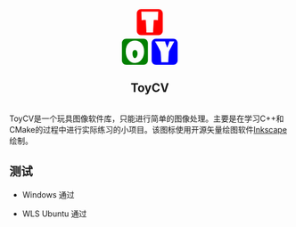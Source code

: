 <div align="center">
  <article style="display: flex; flex-direction: column; align-items: center; justify-content: center;">
      <svg xmlns="http://www.w3.org/2000/svg" width="100" height="100" viewBox="0 0 24 24"><path d="M10.16724 4.5c-.64634 0-1.167.52066-1.167 1.167v4.66674c0 .64633.52066 1.16577 1.167 1.16577h4.66552c.64634 0 1.167-.51944 1.167-1.16577V5.66699c0-.64633-.52066-1.16699-1.167-1.16699Zm.05493.68726h4.55566l-.1062 2.30346c-.09521-.01465-.2478-.03296-.45776-.05493-.1294-.00732-.33936-.01465-.62989-.02197-.01465.14404-.04028.49194-.0769 1.0437-.02685.53467-.0708 1.31958-.13183 2.35474h-1.77246c-.01953-.49317-.05615-1.26832-.10987-2.32544a105.51298 105.51298 0 0 0-.0769-1.073l-.57861.02197-.52368.05493z" style="fill:red;stroke-width:1.16667" transform="matrix(1.6 0 0 1.6 -8 -7.2)"/><path d="M6.167 12.50049c-.64634 0-1.167.51944-1.167 1.16577v4.66675C5 18.97934 5.52066 19.5 6.167 19.5h4.66674c.64633 0 1.16577-.52066 1.16577-1.167v-4.66674c0-.64633-.51944-1.16577-1.16577-1.16577zm2.34252.48584c.7129 0 1.29395.2478 1.74317.7434.47607.52735.7141 1.24879.7141 2.16431 0 .86182-.22216 1.59058-.6665 2.18628-.4663.62256-1.06323.93384-1.79077.93384-.7495 0-1.3562-.31372-1.82007-.94116-.437-.59082-.65551-1.31714-.65551-2.17896 0-.9204.23803-1.64306.7141-2.16797.44923-.49316 1.03638-.73974 1.76148-.73974zm.00732 2.53418c-.44678 0-.67016.3418-.67016 1.02539 0 .27344.05859.52856.17578.76538.13183.26611.29419.39917.48706.39917.18799 0 .354-.1355.49804-.4065.13184-.24658.19776-.5017.19776-.76538 0-.6787-.2295-1.01806-.68848-1.01806z" style="fill:green;stroke-width:1.16667" transform="matrix(1.6 0 0 1.6 -8 -7.2)"/><path d="M14.16626 12.50049c-.64633 0-1.16577.51944-1.16577 1.16577v4.66675c0 .64633.51944 1.16699 1.16577 1.16699h4.66675C19.47934 19.5 20 18.97934 20 18.333v-4.66674c0-.64633-.52066-1.16577-1.167-1.16577zm-.25757.68725h2.70264c.04395.1587.12085.40894.23071.75074l.35156.98877c.09277-.22461.21851-.55665.3772-.9961.05371-.17334.1233-.42114.20874-.7434h1.31104l-.68848 1.2744c-.18555.34913-.4358.83741-.75073 1.46485-.0293.3418-.06714.82642-.11353 1.45386-.01465.33447-.03906.81177-.07324 1.43188h-1.875c-.0098-.30273-.03174-.78735-.06592-1.45385-.01953-.25147-.0647-.72876-.1355-1.43189-.12695-.26123-.33935-.68481-.6372-1.27075-.19287-.35644-.47364-.84595-.84229-1.4685z" style="fill:#00f;stroke-width:1.16667" transform="matrix(1.6 0 0 1.6 -8 -7.2)"/></svg>
      <h1 style="width: 100%; text-align: center;">ToyCV</h1>
  </article>
</div>

ToyCV是一个玩具图像软件库，只能进行简单的图像处理。主要是在学习C++和CMake的过程中进行实际练习的小项目。该图标使用开源矢量绘图软件[Inkscape](https://gitlab.com/inkscape/inkscape)绘制。

## 测试

- Windows 通过

- WLS Ubuntu 通过

